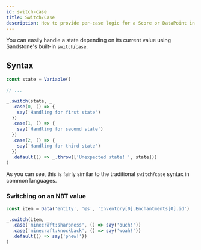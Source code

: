 ```yaml
---
id: switch-case
title: Switch/Case
description: How to provide per-case logic for a Score or DataPoint in Sandstone.
---
```


You can easily handle a state depending on its current value using Sandstone's built-in `switch`/`case`.

## Syntax

```ts
const state = Variable()

// ...

_.switch(state, _
  .case(0, () => {
    say('Handling for first state')
  })
  .case(1, () => {
    say('Handling for second state')
  })
  .case(2, () => {
    say('Handling for third state')
  })
  .default(() => _.throw(['Unexpected state! ', state]))
)
```

As you can see, this is fairly similar to the traditional `switch`/`case` syntax in common languages.

### Switching on an NBT value

```ts
const item = Data('entity', '@s', 'Inventory[0].Enchantments[0].id')

_.switch(item, _
  .case('minecraft:sharpness', () => say('ouch!'))
  .case('minecraft:knockback', () => say('woah!'))
  .default(() => say('phew!'))
)
```